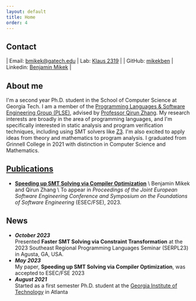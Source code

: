 ```yaml
---
layout: default
title: Home
order: 4
---
```

<style>
td, th {
   border: none!important;
}
</style>

## Contact

| Email: [bmikek@gatech.edu](mailto:bmikek@gatech.edu) | Lab: [Klaus 2319](https://www.scs.gatech.edu/content/building-facilities) |
| GitHub: [mikekben](https://github.com/mikekben) | Linkedin: [Benjamin Mikek](https://www.linkedin.com/in/benmikek/) |


## About me
I'm a second year Ph.D. student in the School of Computer Science at Georgia Tech. I am a member of the [Programming Languages & Software Engineering Group (PLSE)](https://www.scs.gatech.edu/content/programming-languages-software-engineering), advised by [Professor Qirun Zhang](https://www.cc.gatech.edu/~qzhang414/). My research interests are broadly in the area of programming languages, and I'm specifically interested in static analysis and program verification techniques, including using SMT solvers like [Z3](https://github.com/Z3Prover/z3). I'm also excited to apply ideas from theory and mathematics to program analysis. I graduated from Grinnell College in 2021 with distinction in Computer Science and Mathematics.

## [Publications](/research)
+ **[Speeding up SMT Solving via Compiler Optimization](\resources\FSE_SLOT.pdf)** \\
Benjamin Mikek and Qirun Zhang \\
To appear in *Proceedings of the Joint European Software Engineering Conference and Symposium on the Foundations of Software Engineering* (ESEC/FSE), 2023.


## News
+ _**October 2023**_ <br> Presented **Faster SMT Solving via Constraint Transformation** at the 2023 Southeast Regional Programming Languages Seminar (SERPL23) in Agusta, GA, USA.
+ _**May 2023**_ <br>My paper, **Speeding up SMT Solving via Compiler Optimization**, was accepted to ESEC/FSE 2023
+ _**August 2021**_ <br> Started as a first semester Ph.D. student at the [Georgia Institute of Technology](https://www.gatech.edu/) in Atlanta

